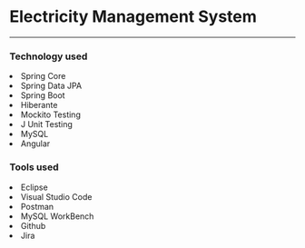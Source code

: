 # Electricity Management System

<hr >

### Technology used
<li>Spring Core</li>
<li>Spring Data JPA</li>
<li>Spring Boot </li>
<li>Hiberante </li>
<li>Mockito Testing </li>
<li>J Unit Testing </li>
<li> MySQL </li>
<li> Angular </li>

### Tools used
<li> Eclipse </li>
<li> Visual Studio Code </li>
<li> Postman </li>
<li> MySQL WorkBench </li>
<li> Github </li>
<li> Jira </li>
